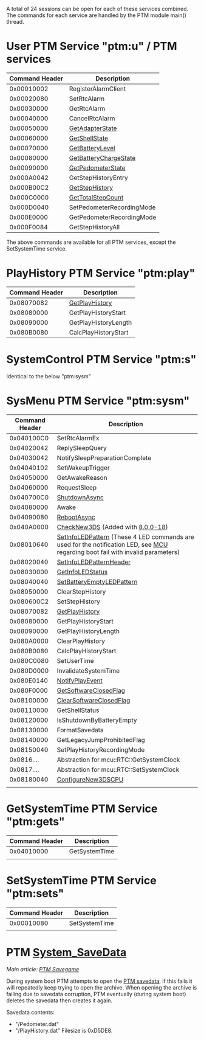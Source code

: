 A total of 24 sessions can be open for each of these services combined.
The commands for each service are handled by the PTM module main()
thread.

# User PTM Service "ptm:u" / PTM services

| Command Header | Description                                                   |
|----------------|---------------------------------------------------------------|
| 0x00010002     | RegisterAlarmClient                                           |
| 0x00020080     | SetRtcAlarm                                                   |
| 0x00030000     | GetRtcAlarm                                                   |
| 0x00040000     | CancelRtcAlarm                                                |
| 0x00050000     | [GetAdapterState](PTM:GetAdapterState "wikilink")             |
| 0x00060000     | [GetShellState](PTM:GetShellState "wikilink")                 |
| 0x00070000     | [GetBatteryLevel](PTM:GetBatteryLevel "wikilink")             |
| 0x00080000     | [GetBatteryChargeState](PTM:GetBatteryChargeState "wikilink") |
| 0x00090000     | [GetPedometerState](PTM:GetPedometerState "wikilink")         |
| 0x000A0042     | GetStepHistoryEntry                                           |
| 0x000B00C2     | [GetStepHistory](PTM:GetStepHistory "wikilink")               |
| 0x000C0000     | [GetTotalStepCount](PTM:GetTotalStepCount "wikilink")         |
| 0x000D0040     | SetPedometerRecordingMode                                     |
| 0x000E0000     | GetPedometerRecordingMode                                     |
| 0x000F0084     | GetStepHistoryAll                                             |

The above commands are available for all PTM services, except the
SetSystemTime service.

# PlayHistory PTM Service "ptm:play"

| Command Header | Description                                     |
|----------------|-------------------------------------------------|
| 0x08070082     | [GetPlayHistory](PTM:GetPlayHistory "wikilink") |
| 0x08080000     | GetPlayHistoryStart                             |
| 0x08090000     | GetPlayHistoryLength                            |
| 0x080B0080     | CalcPlayHistoryStart                            |

# SystemControl PTM Service "ptm:s"

Identical to the below "ptm:sysm"

# SysMenu PTM Service "ptm:sysm"

| Command Header | Description                                                                                                                                                                               |
|----------------|-------------------------------------------------------------------------------------------------------------------------------------------------------------------------------------------|
| 0x040100C0     | SetRtcAlarmEx                                                                                                                                                                             |
| 0x04020042     | ReplySleepQuery                                                                                                                                                                           |
| 0x04030042     | NotifySleepPreparationComplete                                                                                                                                                            |
| 0x04040102     | SetWakeupTrigger                                                                                                                                                                          |
| 0x04050000     | GetAwakeReason                                                                                                                                                                            |
| 0x04060000     | RequestSleep                                                                                                                                                                              |
| 0x040700C0     | [ShutdownAsync](PTM:ShutdownAsync "wikilink")                                                                                                                                             |
| 0x04080000     | Awake                                                                                                                                                                                     |
| 0x04090080     | [RebootAsync](PTMSYSM:LaunchFIRMRebootSystem "wikilink")                                                                                                                                  |
| 0x040A0000     | [CheckNew3DS](PTMSYSM:CheckNew3DS "wikilink") (Added with [8.0.0-18](8.0.0-18 "wikilink"))                                                                                                |
| 0x08010640     | [SetInfoLEDPattern](PTMSYSM:SetInfoLEDPattern "wikilink") (These 4 LED commands are used for the notification LED, see [MCU](MCU "wikilink") regarding boot fail with invalid parameters) |
| 0x08020040     | [SetInfoLEDPatternHeader](PTMSYSM:SetInfoLEDPatternHeader "wikilink")                                                                                                                     |
| 0x08030000     | [GetInfoLEDStatus](PTMSYSM:GetInfoLEDStatus "wikilink")                                                                                                                                   |
| 0x08040040     | [SetBatteryEmptyLEDPattern](PTMSYSM:SetBatteryEmptyLEDPattern "wikilink")                                                                                                                 |
| 0x08050000     | ClearStepHistory                                                                                                                                                                          |
| 0x080600C2     | SetStepHistory                                                                                                                                                                            |
| 0x08070082     | [GetPlayHistory](PTM:GetPlayHistory "wikilink")                                                                                                                                           |
| 0x08080000     | GetPlayHistoryStart                                                                                                                                                                       |
| 0x08090000     | GetPlayHistoryLength                                                                                                                                                                      |
| 0x080A0000     | ClearPlayHistory                                                                                                                                                                          |
| 0x080B0080     | CalcPlayHistoryStart                                                                                                                                                                      |
| 0x080C0080     | SetUserTime                                                                                                                                                                               |
| 0x080D0000     | InvalidateSystemTime                                                                                                                                                                      |
| 0x080E0140     | [NotifyPlayEvent](PTMSYSM:NotifyPlayEvent "wikilink")                                                                                                                                     |
| 0x080F0000     | [GetSoftwareClosedFlag](PTMSYSM:GetSoftwareClosedFlag "wikilink")                                                                                                                         |
| 0x08100000     | [ClearSoftwareClosedFlag](PTMSYSM:ClearSoftwareClosedFlag "wikilink")                                                                                                                     |
| 0x08110000     | GetShellStatus                                                                                                                                                                            |
| 0x08120000     | IsShutdownByBatteryEmpty                                                                                                                                                                  |
| 0x08130000     | FormatSavedata                                                                                                                                                                            |
| 0x08140000     | GetLegacyJumpProhibitedFlag                                                                                                                                                               |
| 0x08150040     | SetPlayHistoryRecordingMode                                                                                                                                                               |
| 0x0816....     | Abstraction for mcu::RTC::GetSystemClock                                                                                                                                                  |
| 0x0817....     | Abstraction for mcu::RTC::SetSystemClock                                                                                                                                                  |
| 0x08180040     | [ConfigureNew3DSCPU](PTMSYSM:ConfigureNew3DSCPU "wikilink")                                                                                                                               |
|                |                                                                                                                                                                                           |

# GetSystemTime PTM Service "ptm:gets"

| Command Header | Description   |
|----------------|---------------|
| 0x04010000     | GetSystemTime |
|                |               |

# SetSystemTime PTM Service "ptm:sets"

| Command Header | Description   |
|----------------|---------------|
| 0x00010080     | SetSystemTime |
|                |               |

# PTM [System_SaveData](System_SaveData "wikilink")

*Main article: [PTM Savegame](PTM_Savegame "wikilink")*

During system boot PTM attempts to open the [PTM
savedata](PTM_Savegame "wikilink"), if this fails it will repeatedly
keep trying to open the archive. When opening the archive is failing due
to savedata corruption, PTM eventually (during system boot) deletes the
savedata then creates it again.

Savedata contents:

- "/Pedometer.dat"
- "/PlayHistory.dat" Filesize is 0xD5DE8.